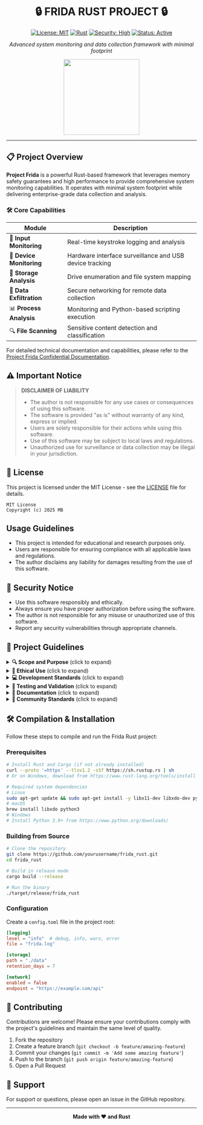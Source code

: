 <div align="center">

# 🔒 FRIDA RUST PROJECT 🔒

[![License: MIT](https://img.shields.io/badge/License-MIT-yellow.svg)](https://opensource.org/licenses/MIT)
[![Rust](https://img.shields.io/badge/rust-%23000000.svg?style=for-the-badge&logo=rust&logoColor=white)](https://www.rust-lang.org/)
[![Security: High](https://img.shields.io/badge/Security-High-brightgreen.svg)]()
[![Status: Active](https://img.shields.io/badge/Status-Active-brightgreen.svg)]()

*Advanced system monitoring and data collection framework with minimal footprint*

<img src="https://rustacean.net/assets/rustacean-orig-noshadow.svg" width="200">

</div>

---

## 📋 Project Overview

**Project Frida** is a powerful Rust-based framework that leverages memory safety guarantees and high performance to provide comprehensive system monitoring capabilities. It operates with minimal system footprint while delivering enterprise-grade data collection and analysis.

### 🛠️ Core Capabilities

| Module | Description |
|--------|-------------|
| 🔑 **Input Monitoring** | Real-time keystroke logging and analysis |
| 🔌 **Device Monitoring** | Hardware interface surveillance and USB device tracking |
| 💽 **Storage Analysis** | Drive enumeration and file system mapping |
| 📡 **Data Exfiltration** | Secure networking for remote data collection |
| 📊 **Process Analysis** | Monitoring and Python-based scripting execution |
| 🔍 **File Scanning** | Sensitive content detection and classification |

For detailed technical documentation and capabilities, please refer to the [Project Frida Confidential Documentation](docs/PROJECT_FRIDA_CONFIDENTIAL.md).

## ⚠️ Important Notice

> **DISCLAIMER OF LIABILITY**
>
> - The author is not responsible for any use cases or consequences of using this software.
> - The software is provided "as is" without warranty of any kind, express or implied.
> - Users are solely responsible for their actions while using this software.
> - Use of this software may be subject to local laws and regulations.
> - Unauthorized use for surveillance or data collection may be illegal in your jurisdiction.

## 📜 License

This project is licensed under the MIT License - see the [LICENSE](LICENSE) file for details.

```
MIT License
Copyright (c) 2025 MB
```

## Usage Guidelines

- This project is intended for educational and research purposes only.
- Users are responsible for ensuring compliance with all applicable laws and regulations.
- The author disclaims any liability for damages resulting from the use of this software.

## 🔐 Security Notice

- Use this software responsibly and ethically.
- Always ensure you have proper authorization before using the software.
- The author is not responsible for any misuse or unauthorized use of this software.
- Report any security vulnerabilities through appropriate channels.

## 📘 Project Guidelines

<details>
<summary><b>🔍 Scope and Purpose</b> (click to expand)</summary>
<br>

- This project is intended for educational and research purposes only.
- The tools developed here are meant to demonstrate and explore Frida's capabilities in Rust.
- All usage should comply with applicable laws and regulations.
</details>

<details>
<summary><b>🧭 Ethical Use</b> (click to expand)</summary>
<br>

- Always obtain proper authorization before using Frida-based tools on any system.
- Do not use these tools for malicious purposes or unauthorized access.
- Respect privacy and data protection laws.
</details>

<details>
<summary><b>💻 Development Standards</b> (click to expand)</summary>
<br>

- Write clean, well-documented Rust code following best practices.
- Maintain security-focused development practices.
- Include comprehensive error handling and logging.
</details>

<details>
<summary><b>🧪 Testing and Validation</b> (click to expand)</summary>
<br>

- Thoroughly test all code changes in a controlled environment.
- Verify that tools work as intended without unintended side effects.
- Document any limitations or known issues.
</details>

<details>
<summary><b>📄 Documentation</b> (click to expand)</summary>
<br>

- Maintain clear and accurate documentation for all features.
- Include usage examples and explanations.
- Keep the README up to date with project developments.
</details>

<details>
<summary><b>👥 Community Standards</b> (click to expand)</summary>
<br>

- Be respectful and professional in all communications.
- Report security issues responsibly.
- Follow the project's code of conduct.
</details>

## 🛠️ Compilation & Installation

Follow these steps to compile and run the Frida Rust project:

### Prerequisites

```bash
# Install Rust and Cargo (if not already installed)
curl --proto '=https' --tlsv1.2 -sSf https://sh.rustup.rs | sh
# Or on Windows, download from https://www.rust-lang.org/tools/install

# Required system dependencies
# Linux
sudo apt-get update && sudo apt-get install -y libx11-dev libxdo-dev python3-dev
# macOS
brew install libxdo python3
# Windows
# Install Python 3.9+ from https://www.python.org/downloads/
```

### Building from Source

```bash
# Clone the repository
git clone https://github.com/yourusername/frida_rust.git
cd frida_rust

# Build in release mode
cargo build --release

# Run the binary
./target/release/frida_rust
```

### Configuration

Create a `config.toml` file in the project root:

```toml
[logging]
level = "info"  # debug, info, warn, error
file = "frida.log"

[storage]
path = "./data"
retention_days = 7

[network]
enabled = false
endpoint = "https://example.com/api"
```

## 🤝 Contributing

Contributions are welcome! Please ensure your contributions comply with the project's guidelines and maintain the same level of quality.

1. Fork the repository
2. Create a feature branch (`git checkout -b feature/amazing-feature`)
3. Commit your changes (`git commit -m 'Add some amazing feature'`)
4. Push to the branch (`git push origin feature/amazing-feature`)
5. Open a Pull Request

## 💬 Support

For support or questions, please open an issue in the GitHub repository.

---

<div align="center">

**Made with ❤️ and Rust**

</div>
